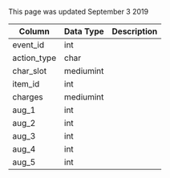 This page was updated September 3 2019

| Column      | Data Type | Description |
| ----------- | --------- | ----------- |
| event_id    | int       |             |
| action_type | char      |             |
| char_slot   | mediumint |             |
| item_id     | int       |             |
| charges     | mediumint |             |
| aug_1       | int       |             |
| aug_2       | int       |             |
| aug_3       | int       |             |
| aug_4       | int       |             |
| aug_5       | int       |             |